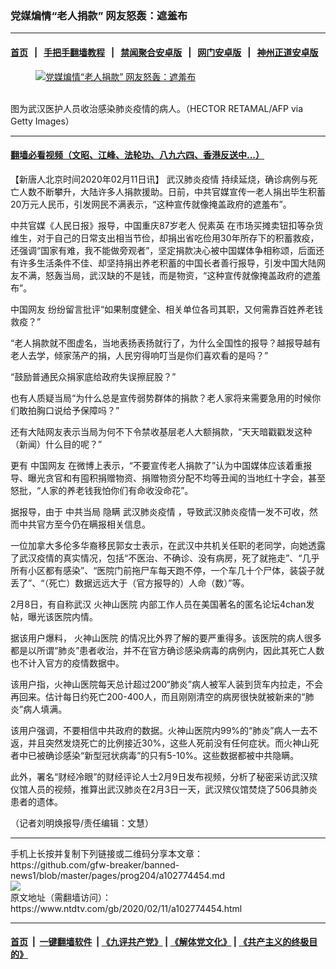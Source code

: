 ### 党媒煸情“老人捐款” 网友怒轰：遮羞布
------------------------

#### [首页](https://github.com/gfw-breaker/banned-news1/blob/master/README.md) &nbsp;&nbsp;|&nbsp;&nbsp; [手把手翻墙教程](https://github.com/gfw-breaker/guides/wiki) &nbsp;&nbsp;|&nbsp;&nbsp; [禁闻聚合安卓版](https://github.com/gfw-breaker/bn-android) &nbsp;&nbsp;|&nbsp;&nbsp; [网门安卓版](https://github.com/oGate2/oGate) &nbsp;&nbsp;|&nbsp;&nbsp; [神州正道安卓版](https://github.com/SzzdOgate/update) 



<div><div class="featured_image">
 <a href="https://i.ntdtv.com/assets/uploads/2020/02/GettyImages-1197528073-800x450-1.jpg" target="_blank">
  <figure>
   <img alt="党媒煸情“老人捐款” 网友怒轰：遮羞布" src="https://i.ntdtv.com/assets/uploads/2020/02/GettyImages-1197528073-800x450-1-800x450.jpg"/>
  </figure><br/>
 </a>
 <span class="caption">
  图为武汉医护人员收治感染肺炎疫情的病人。（HECTOR RETAMAL/AFP via Getty Images）
 </span>
</div>
</div><hr/>

#### [翻墙必看视频（文昭、江峰、法轮功、八九六四、香港反送中...）](http://167.172.214.107/home.html)

<div><div class="post_content" itemprop="articleBody">
 <p>
  【新唐人北京时间2020年02月11日讯】
  <ok href="https://www.ntdtv.com/gb/442749.htm">
   武汉肺炎疫情
  </ok>
  持续延烧，确诊病例与死亡人数不断攀升，大陆许多人捐款援助。日前，中共官媒宣传一老人捐出毕生积蓄20万元人民币，引发网民不满表示，“这种宣传就像掩盖政府的遮羞布”。
 </p>
 <p>
  中共官媒《人民日报》报导，中国重庆87岁老人
  <ok href="https://www.ntdtv.com/gb/倪素英.htm">
   倪素英
  </ok>
  在市场买摊卖钮扣等杂货维生，对于自己的日常支出相当节俭，却捐出省吃俭用30年所存下的积蓄救疫，还强调“国家有难，我不能做旁观者”，坚定捐款决心被中国媒体争相称颂，后面还有许多生活条件不佳、却坚持捐出养老积蓄的中国长者善行报导，引发中国大陆网友不满，怒轰当局，武汉缺的不是钱，而是物资，“这种宣传就像掩盖政府的遮羞布”。
 </p>
 <p>
  <ok href="https://www.ntdtv.com/gb/中国网友.htm">
   中国网友
  </ok>
  纷纷留言批评“如果制度健全、相关单位各司其职，又何需靠百姓养老钱救疫？”
 </p>
 <p>
  “老人捐款就不图虚名，当地表扬表扬就行了，为什么全国性的报导？越报导越有老人去学，倾家荡产的捐，人民穷得响叮当是你们喜欢看的是吗？”
 </p>
 <p>
  “鼓励普通民众捐家底给政府失误擦屁股？”
 </p>
 <p>
  也有人质疑当局“为什么总是宣传弱势群体的捐款？老人家将来需要急用的时候你们敢拍胸口说给予保障吗？”
 </p>
 <p>
  还有大陆网友表示当局为何不下令禁收基层老人大额捐款，“天天暗戳戳发这种（新闻）什么目的呢？”
 </p>
 <p>
  更有
  <ok href="https://www.ntdtv.com/gb/中国网友.htm">
   中国网友
  </ok>
  在微博上表示，“不要宣传老人捐款了”认为中国媒体应该着重报导、曝光贪官和有囤积捐赠物资、捐赠物资分配不均等丑闻的当地红十字会，甚至怒批，“人家的养老钱我怕你们有命收没命花”。
 </p>
 <p>
  据报导，由于
  <ok href="https://www.ntdtv.com/gb/中共当局.htm">
   中共当局
  </ok>
  隐瞒
  <ok href="https://www.ntdtv.com/gb/442749.htm">
   武汉肺炎疫情
  </ok>
  ，导致武汉肺炎疫情一发不可收，然而中共官方至今仍在瞒报相关信息。
 </p>
 <p>
  一位加拿大多伦多华裔移民郭女士表示，在武汉中共机关任职的老同学，向她透露了武汉疫情的真实情况，包括“不医治、不确诊、没有病房，死了就拖走”、“几乎所有小区都有感染”、“医院门前拖尸车每天跑不停，一个车几十个尸体，装袋子就丢了”、“（死亡）数据远远大于（官方报导的）人命（数）”等。
 </p>
 <p>
  2月8日，有自称武汉
  <ok href="https://www.ntdtv.com/gb/火神山医院.htm">
   火神山医院
  </ok>
  内部工作人员在美国著名的匿名论坛4chan发帖，曝光该医院内情。
 </p>
 <p>
  据该用户爆料，
  <ok href="https://www.ntdtv.com/gb/火神山医院.htm">
   火神山医院
  </ok>
  的情况比外界了解的要严重得多。该医院的病人很多都是以所谓“肺炎”患者收治，并不在官方确诊感染病毒的病例内，因此其死亡人数也不计入官方的疫情数据中。
 </p>
 <p>
  该用户指，火神山医院每天总计超过200“肺炎”病人被军人装到货车内拉走，不会再回来。估计每日约死亡200-400人，而且刚刚清空的病房很快就被新来的“肺炎”病人填满。
 </p>
 <p>
  该用户强调，不要相信中共政府的数据。火神山医院内99%的“肺炎”病人一去不返，并且突然发烧死亡的比例接近30%，这些人死前没有任何症状。而火神山死者中已被确诊感染“新型冠状病毒”的只有5-10%。这些数据都被中共隐瞒。
 </p>
 <p>
  此外，署名“财经冷眼”的财经评论人士2月9日发布视频，分析了秘密采访武汉殡仪馆人员的视频，推算出武汉肺炎在2月3日一天，武汉殡仪馆焚烧了506具肺炎患者的遗体。
 </p>
 <p>
  （记者刘明焕报导/责任编辑：文慧）
 </p>
 <div class="single_ad">
 </div>
</div>
</div>
<hr/>
手机上长按并复制下列链接或二维码分享本文章：<br/>
https://github.com/gfw-breaker/banned-news1/blob/master/pages/prog204/a102774454.md <br/>
<a href='https://github.com/gfw-breaker/banned-news1/blob/master/pages/prog204/a102774454.md'><img src='https://github.com/gfw-breaker/banned-news1/blob/master/pages/prog204/a102774454.md.png'/></a> <br/>
原文地址（需翻墙访问）：https://www.ntdtv.com/gb/2020/02/11/a102774454.html


------------------------
#### [首页](https://github.com/gfw-breaker/banned-news1/blob/master/README.md) &nbsp;|&nbsp; [一键翻墙软件](https://github.com/gfw-breaker/nogfw/blob/master/README.md) &nbsp;| [《九评共产党》](https://github.com/gfw-breaker/9ping.md/blob/master/README.md#九评之一评共产党是什么) | [《解体党文化》](https://github.com/gfw-breaker/jtdwh.md/blob/master/README.md) | [《共产主义的终极目的》](https://github.com/gfw-breaker/gczydzjmd.md/blob/master/README.md)


<img src='http://gfw-breaker.win/banned-news/pages/prog204/a102774454.md' width='0px' height='0px'/>